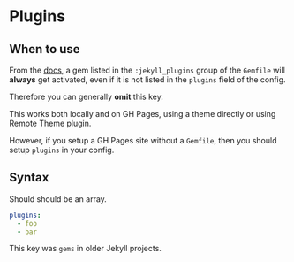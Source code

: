 
# Plugins

## When to use

From the [docs](https://jekyllrb.com/docs/plugins/installation/), a gem listed in the `:jekyll_plugins` group of the `Gemfile` will **always** get activated, even if it is not listed in the `plugins` field of the config.

Therefore you can generally **omit** this key.

This works both locally and on GH Pages, using a theme directly or using Remote Theme plugin.

However, if you setup a GH Pages site without a `Gemfile`, then you should setup `plugins` in your config.

## Syntax

Should should be an array.

```yaml
plugins:
  - foo
  - bar
```

This key was `gems` in older Jekyll projects.
